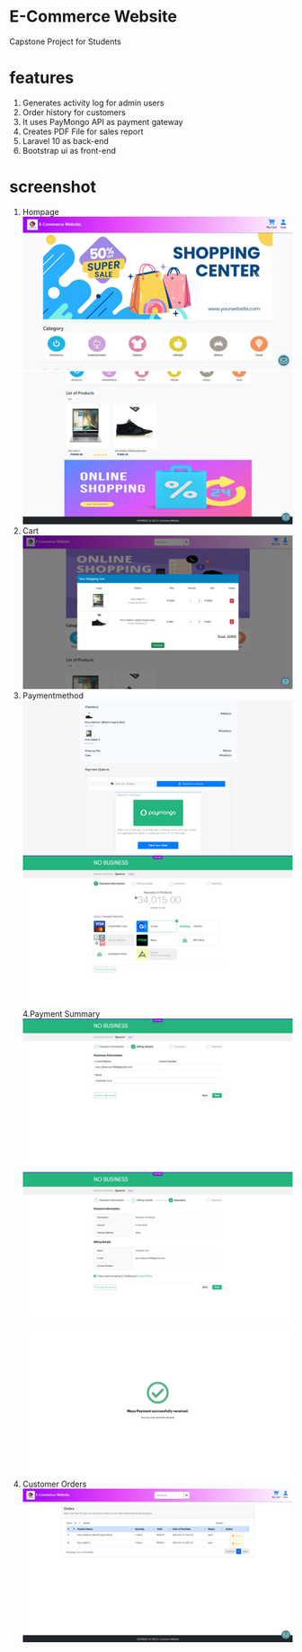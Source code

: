 # E-Commerce Website
 Capstone Project for Students

# features
 1. Generates activity log for admin users
 2. Order history for customers
 3. It uses PayMongo API as payment gateway
 4. Creates PDF File for sales report
 5. Laravel 10 as back-end
 6. Bootstrap ui as front-end

# screenshot
 1. Hompage
  ![alt text](https://github.com/No-Spacing/E_Commerce_Website/blob/main/screenshot/screenshot1.jpg)
  ![alt text](https://github.com/No-Spacing/E_Commerce_Website/blob/main/screenshot/screenshot2.jpg)
 2. Cart
  ![alt text](https://github.com/No-Spacing/E_Commerce_Website/blob/main/screenshot/screenshot3.jpg)
 3. Paymentmethod
  ![alt text](https://github.com/No-Spacing/E_Commerce_Website/blob/main/screenshot/screenshot4.jpg)
  ![alt text](https://github.com/No-Spacing/E_Commerce_Website/blob/main/screenshot/screenshot5.jpg)
 4.Payment Summary
  ![alt text](https://github.com/No-Spacing/E_Commerce_Website/blob/main/screenshot/screenshot6.jpg)
  ![alt text](https://github.com/No-Spacing/E_Commerce_Website/blob/main/screenshot/screenshot7.jpg)
  ![alt text](https://github.com/No-Spacing/E_Commerce_Website/blob/main/screenshot/screenshot8.jpg)
 5. Customer Orders
  ![alt text](https://github.com/No-Spacing/E_Commerce_Website/blob/main/screenshot/screenshot9.jpg)
